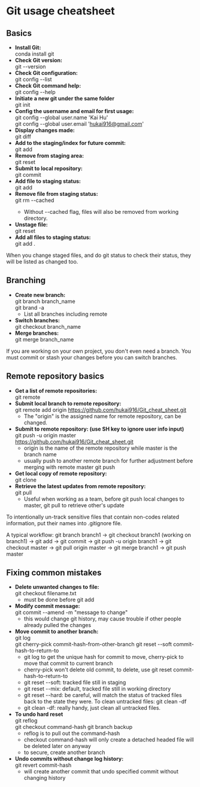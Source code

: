 # Git usage cheatsheet
## Basics
* **Install Git:<br>**
conda install git
* **Check Git version:<br>**
git --version
* **Check Git configuration:<br>**
git config --list
* **Check Git command help:<br>**
git config --help
* **Initiate a new git under the same folder<br>**
git init
* **Config the username and email for first usage:<br>**
git config --global user.name 'Kai Hu' <br>
git config --global user.email 'hukai916@gmail.com'
* **Display changes made:<br>**
git diff
* **Add to the staging/index for future commit:<br>**
git add
* **Remove from staging area:<br>**
git reset
* **Submit to local repository:<br>**
git commit
* **Add file to staging status:<br>**
git add
* **Remove file from staging status:<br>**
git rm --cached <file>
  * Without --cached flag, files will also be removed from working directory.
* **Unstage file:<br>**
git reset <filename>
* **Add all files to staging status:<br>**
git add .<br>

When you change staged files, and do git status to check their status, they will be listed as changed too.

## Branching
* **Create new branch:<br>**
git branch branch_name <br>
git brand -a
  * List all branches including remote
* **Switch branches:<br>**
git checkout branch_name
* **Merge branches:<br>**
git merge branch_name

If you are working on your own project, you don't even need a branch. You must commit or stash your changes before you can switch branches.

## Remote repository basics
* **Get a list of remote repositories:<br>**
git remote
* **Submit local branch to remote repository:<br>**
git remote add origin https://github.com/hukai916/Git_cheat_sheet.git
  * The "origin" is the assigned name for remote repository, can be changed.
* **Submit to remote repository: (use SH key to ignore user info input)<br>**
git push -u origin master https://github.com/hukai916/Git_cheat_sheet.git <br>
  * origin is the name of the remote repository while master is the branch name
  * usually push to another remote branch for further adjustment before merging with remote master
git push
* **Get local copy of remote repository:<br>**
git clone <url> <where to clone>
* **Retrieve the latest updates from remote repository:<br>**
git pull
  * Useful when working as a team, before git push local changes to master, git pull to retrieve other's update

To intentionally un-track sensitive files that contain non-codes related information, put their names into .gitignore file.

A typical workflow: git branch branch1 -> git checkout branch1 (working on branch1) -> git add -> git commit -> git push -u origin branch1 -> git checkout master -> git pull origin master -> git merge branch1 -> git push master

## Fixing common mistakes
* **Delete unwanted changes to file:<br>**
git checkout filename.txt
  * must be done before git add
* **Modify commit message:<br>**
git commit --amend -m "message to change"
  * this would change git history, may cause trouble if other people already pulled the changes
* **Move commit to another branch:<br>**
git log<br>
git cherry-pick commit-hash-from-other-branch
git reset --soft commit-hash-to-return-to
  * git log to get the unique hash for commit to move, cherry-pick to move that commit to current branch
  * cherry-pick won't delete old commit, to delete, use git reset commit-hash-to-return-to
  * git reset --soft: tracked file still in staging
  * git reset --mix: default, tracked file still in working directory
  * git reset --hard: be careful, will match the status of tracked files back to the state they were. To clean untracked files: git clean -df
  * git clean -df: really handy, just clean all untracked files.
* **To undo hard reset<br>**
git reflog <br>
git checkout command-hash
git branch backup
  * reflog is to pull out the command-hash
  * checkout command-hash will only create a detached headed file will be deleted later on anyway
  * to secure, create another branch
* **Undo commits without change log history:<br>**
git revert commit-hash
  * will create another commit that undo specified commit without changing history

